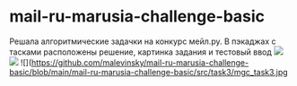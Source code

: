 # mail-ru-marusia-challenge-basic
Решала алгоритмические задачки на конкурс мейл.ру. В пэкаджах с тасками расположены решение, картинка задания и тестовый ввод
![](https://github.com/malevinsky/mail-ru-marusia-challenge-basic/blob/main/mail-ru-marusia-challenge-basic/src/task1/mgc_task1.jpg)
![](https://github.com/malevinsky/mail-ru-marusia-challenge-basic/blob/main/mail-ru-marusia-challenge-basic/src/task2/mgc_task2.jpg)
![](https://github.com/malevinsky/mail-ru-marusia-challenge-basic/blob/main/mail-ru-marusia-challenge-basic/src/task3/mgc_task3.jpg
